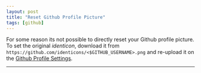 ```yaml
---
layout: post
title: "Reset Github Profile Picture"
tags: [github]
---
```


For some reason its not possible to directly reset your Github profile picture. To set the original *identicon*, download it from `https://github.com/identicons/<$GITHUB_USERNAME>.png` and re-upload it on the [Github Profile Settings](https://github.com/settings/profile).

---
